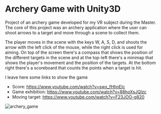# Archery Game with Unity3D
Project of an archery game developed for my VR subject during the Master. The core of this project was an archery application where the user can shoot arrows to a target and move through a scene to collect them.

The player moves in the scene with the keys W, A, S, D, and shoots the arrow with the left click of the mouse, while the right click is used for aiming. On top of the screen there's a compass that shows the position of the different targets in the scene and at the top-left there's a minimap that shows the player's movement and the position of the targets. At the bottom right there's a scoreboard that counts the points when a target is hit.

I leave here some links to show the game
- Score: https://www.youtube.com/watch?v=swx_fHhnElc
- Game exhibition: https://www.youtube.com/watch?v=88hoXsJQlzc
- Moving target: https://www.youtube.com/watch?v=F23JOO-g820

![archery_game](https://user-images.githubusercontent.com/71872419/155544434-f059e826-ff25-4bff-ab20-34368c6edea1.PNG)
